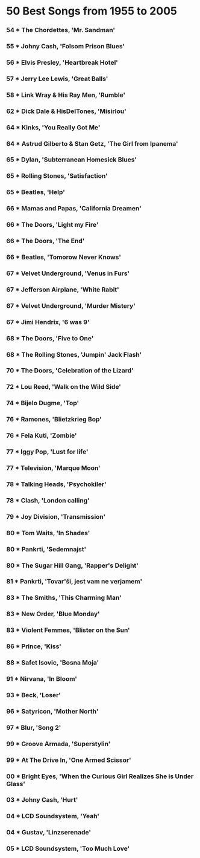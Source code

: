 50 Best Songs from 1955 to 2005
===============================

### 54 * The Chordettes, 'Mr. Sandman'
### 55 * Johny Cash, 'Folsom Prison Blues'
### 56 * Elvis Presley, 'Heartbreak Hotel'
### 57 * Jerry Lee Lewis, 'Great Balls'
### 58 * Link Wray & His Ray Men, 'Rumble'
### 62 * Dick Dale & HisDelTones, 'Misirlou'
### 64 * Kinks, 'You Really Got Me'
### 64 * Astrud Gilberto & Stan Getz, 'The Girl from Ipanema'
### 65 * Dylan, 'Subterranean Homesick Blues'
### 65 * Rolling Stones, 'Satisfaction'
### 65 * Beatles, 'Help'
### 66 * Mamas and Papas, 'California Dreamen'
### 66 * The Doors, 'Light my Fire'
### 66 * The Doors, 'The End'
### 66 * Beatles, 'Tomorow Never Knows'
### 67 * Velvet Underground, 'Venus in Furs'
### 67 * Jefferson Airplane, 'White Rabit'
### 67 * Velvet Underground, 'Murder Mistery'
### 67 * Jimi Hendrix, '6 was 9'
### 68 * The Doors, 'Five to One'
### 68 * The Rolling Stones, 'Jumpin' Jack Flash'
### 70 * The Doors, 'Celebration of the Lizard'
### 72 * Lou Reed, 'Walk on the Wild Side'
### 74 * Bijelo Dugme, 'Top'
### 76 * Ramones, 'Blietzkrieg Bop'
### 76 * Fela Kuti, 'Zombie'
### 77 * Iggy Pop, 'Lust for life'
### 77 * Television, 'Marque Moon'
### 78 * Talking Heads, 'Psychokiler'
### 78 * Clash, 'London calling'
### 79 * Joy Division, 'Transmission'
### 80 * Tom Waits, 'In Shades'
### 80 * Pankrti, 'Sedemnajst'
### 80 * The Sugar Hill Gang, 'Rapper's Delight'
### 81 * Pankrti, 'Tovar'ši, jest vam ne verjamem'
### 83 * The Smiths, 'This Charming Man'
### 83 * New Order, 'Blue Monday'
### 83 * Violent Femmes, 'Blister on the Sun'
### 86 * Prince, 'Kiss'
### 88 * Safet Isovic, 'Bosna Moja'
### 91 * Nirvana, 'In Bloom'
### 93 * Beck, 'Loser'
### 96 * Satyricon, 'Mother North'
### 97 * Blur, 'Song 2'
### 99 * Groove Armada, 'Superstylin'
### 99 * At The Drive In, 'One Armed Scissor'
### 00 * Bright Eyes, 'When the Curious Girl Realizes She is Under Glass'
### 03 * Johny Cash, 'Hurt'
### 04 * LCD Soundsystem, 'Yeah'
### 04 * Gustav, 'Linzserenade'
### 05 * LCD Soundsystem, 'Too Much Love'

